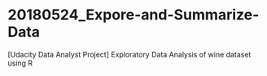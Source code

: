 # 20180524_Expore-and-Summarize-Data
[Udacity Data Analyst Project] Exploratory Data Analysis of wine dataset using R
